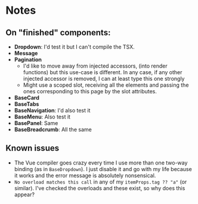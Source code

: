 # Notes
## On "finished" components:
* **Dropdown**: I'd test it but I can't compile the TSX.
* **Message**
* **Pagination**
  * I'd like to move away from injected accessors, (into render functions) but this use-case is different. In any case, if any other injected accessor is removed, I can at least type this one strongly
  * Might use a scoped slot, receiving all the elements and passing the ones corresponding to this page by the slot attributes.
* **BaseCard**
* **BaseTabs**
* **BaseNavigation**: I'd also test it
* **BaseMenu**: Also test it
* **BasePanel**: Same
* **BaseBreadcrumb**: All the same

## Known issues
* The Vue compiler goes crazy every time I use more than one two-way binding (as in `BaseDropdown`). I just disable it and go with my life because it works and the error message is absolutely nonsensical.
* `No overload matches this call` in any of my `itemProps.tag ?? "a"` (or similar). I've checked the overloads and these exist, so why does this appear?
